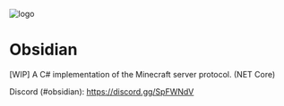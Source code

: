![logo](https://i.imgur.com/jU1lkP4.png)
# Obsidian
[WIP] A C# implementation of the Minecraft server protocol. (NET Core)

Discord (#obsidian): https://discord.gg/SpFWNdV

